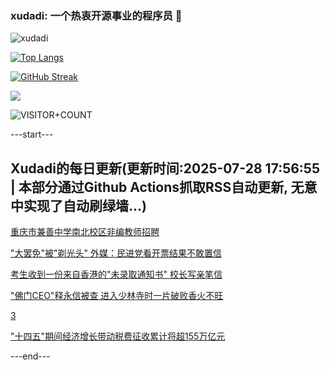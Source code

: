 ### xudadi: 一个热衷开源事业的程序员 👋

![xudadi](https://github-readme-stats-git-masterorgs-github-readme-stats-team.vercel.app/api?username=xudadi)

[![Top Langs](https://github-readme-stats.vercel.app/api/top-langs/?username=xudadi)](https://github.com/anuraghazra/github-readme-stats)

[![GitHub Streak](https://streak-stats.demolab.com?user=xudadi&locale=zh_Hans)](https://git.io/streak-stats)

![](https://raw.githubusercontent.com/xudadi/xudadi/main/assets/github-contribution-grid-snake.svg)

![VISITOR+COUNT](https://komarev.com/ghpvc/?username=xudadi&label=VISITOR+COUNT)


---start---

## Xudadi的每日更新(更新时间:2025-07-28 17:56:55 | 本部分通过Github Actions抓取RSS自动更新, 无意中实现了自动刷绿墙...)

[重庆市兼善中学南北校区非编教师招聘](https://www.gongkaoleida.com/article/2534529)

["大罢免"被"剃光头" 外媒：民进党看开票结果不敢置信](https://m.163.com/news/article/K5HSIBQM05504DPG.html)

[考生收到一份来自香港的"未录取通知书" 校长写亲笔信](https://m.163.com/news/article/K5HUR1SQ053469LG.html)

["佛门CEO"释永信被查 进入少林寺时一片破败香火不旺](https://m.163.com/news/article/K5HR3I3C0519DDQ2.html)

[3](https://m.163.com/touch/news/sub/domestic)

["十四五"期间经济增长带动税费征收累计将超155万亿元](https://m.163.com/news/article/K5I0PS6N05346RC6.html)

---end---
